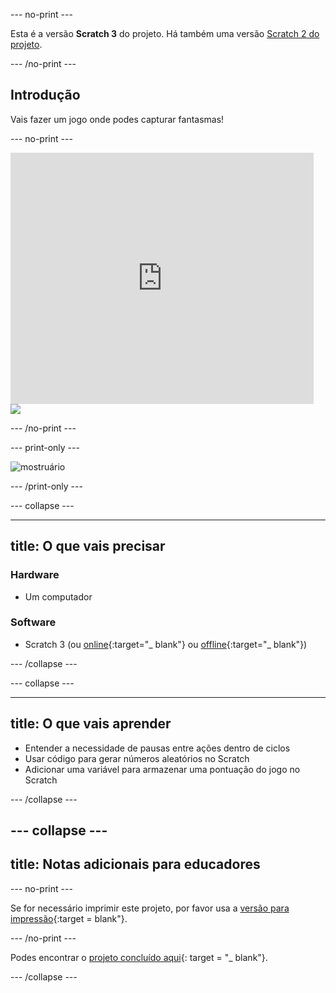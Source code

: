 \--- no-print \---

Esta é a versão **Scratch 3** do projeto. Há também uma versão [Scratch 2 do projeto](https://projects.raspberrypi.org/en/projects/ghostbusters-scratch2).

\--- /no-print \---

## Introdução

Vais fazer um jogo onde podes capturar fantasmas!

\--- no-print \---

<div class="scratch-preview">
  <iframe allowtransparency="true" width="485" height="402" src="https://scratch.mit.edu/projects/embed/276874679/?autostart=false" frameborder="0" scrolling="no"></iframe>
  <img src="images/showcase-static.png">
</div>

\--- /no-print \---

\--- print-only \---

![mostruário](images/showcase-static.png)

\--- /print-only \---

\--- collapse \---

* * *

## title: O que vais precisar

### Hardware

- Um computador

### Software

- Scratch 3 (ou [online](http://rpf.io/scratchon){:target="_ blank"} ou [offline](http://rpf.io/scratchoff){:target="_ blank"})

\--- /collapse \---

\--- collapse \---

* * *

## title: O que vais aprender

- Entender a necessidade de pausas entre ações dentro de ciclos
- Usar código para gerar números aleatórios no Scratch
- Adicionar uma variável para armazenar uma pontuação do jogo no Scratch

\--- /collapse \---

## \--- collapse \---

## title: Notas adicionais para educadores

\--- no-print \---

Se for necessário imprimir este projeto, por favor usa a [versão para impressão](https://projects.raspberrypi.org/en/projects/ghostbusters/print){:target = blank"}.

\--- /no-print \---

Podes encontrar o [projeto concluído aqui](http://rpf.io/p/en/ghostbusters-get){: target = "_ blank"}.

\--- /collapse \---